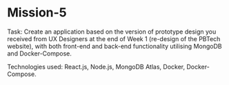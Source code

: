 # Mission-5
Task: Create an application based on the version of prototype design you received from UX Designers at the end of Week 1 (re-design of the PBTech website), with both front-end and back-end functionality utilising MongoDB and Docker-Compose. 

Technologies used: React.js, Node.js, MongoDB Atlas, Docker, Docker-Compose.
